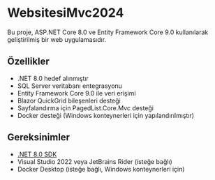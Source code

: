 # WebsitesiMvc2024

Bu proje, ASP.NET Core 8.0 ve Entity Framework Core 9.0 kullanılarak geliştirilmiş bir web uygulamasıdır.

## Özellikler

- .NET 8.0 hedef alınmıştır
- SQL Server veritabanı entegrasyonu
- Entity Framework Core 9.0 ile veri erişimi
- Blazor QuickGrid bileşenleri desteği
- Sayfalandırma için PagedList.Core.Mvc desteği
- Docker desteği (Windows konteynerleri için yapılandırılmıştır)

## Gereksinimler

- [.NET 8.0 SDK](https://dotnet.microsoft.com/download/dotnet/8.0)
- Visual Studio 2022 veya JetBrains Rider (isteğe bağlı)
- Docker Desktop (isteğe bağlı, Windows konteynerleri için)
